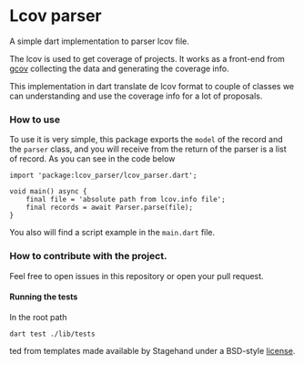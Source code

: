 # Lcov parser

A simple dart implementation to parser lcov file.

The lcov is  used to get coverage of projects. It works as a front-end from [gcov](https://gcc.gnu.org/onlinedocs/gcc/Gcov.html) collecting the data and generating the coverage info.

This implementation in dart translate de lcov format to couple of classes we can understanding and use the coverage info for a lot of proposals.

### How to use

To use it is very simple, this package exports the `model` of the record and the `parser` class, and you will receive from the return of the parser is a list of record. 
As you can see in the code below

```
import 'package:lcov_parser/lcov_parser.dart';

void main() async {
    final file = 'absolute path from lcov.info file';
    final records = await Parser.parse(file);
}
```

You also will find a script example in the `main.dart` file.

### How to contribute with the project.

Feel free to open issues in this repository or open your pull request.

#### Running the tests

In the root path

```
dart test ./lib/tests
```


ted from templates made available by Stagehand under a BSD-style
[license](https://github.com/dart-lang/stagehand/blob/master/LICENSE).
